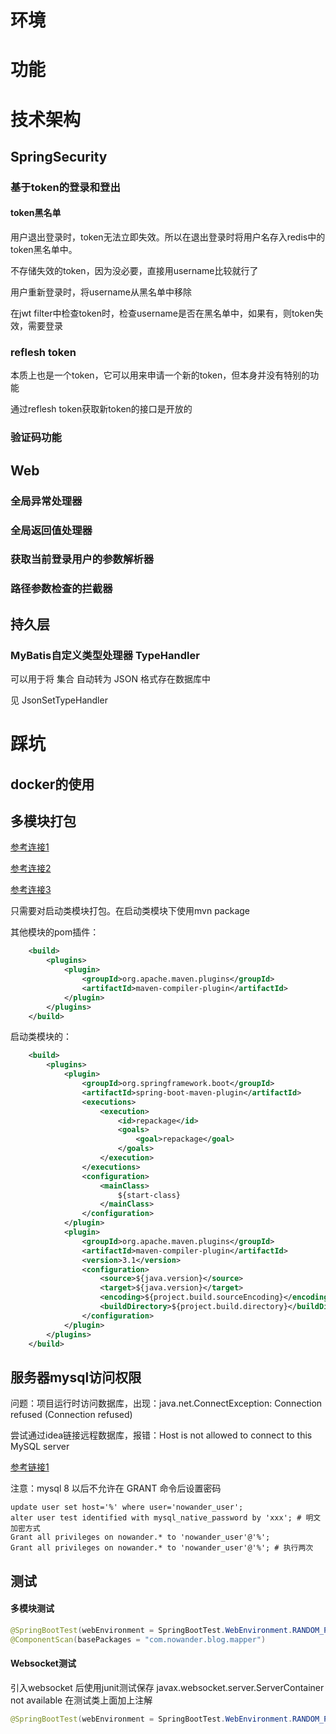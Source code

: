 # 环境

# 功能

# 技术架构

## SpringSecurity

### 基于token的登录和登出

#### token黑名单

用户退出登录时，token无法立即失效。所以在退出登录时将用户名存入redis中的token黑名单中。

不存储失效的token，因为没必要，直接用username比较就行了

用户重新登录时，将username从黑名单中移除

在jwt filter中检查token时，检查username是否在黑名单中，如果有，则token失效，需要登录

### reflesh token

本质上也是一个token，它可以用来申请一个新的token，但本身并没有特别的功能

通过reflesh token获取新token的接口是开放的

### 验证码功能

## Web

### 全局异常处理器

### 全局返回值处理器

### 获取当前登录用户的参数解析器

### 路径参数检查的拦截器

## 持久层

### MyBatis自定义类型处理器 TypeHandler

可以用于将 集合 自动转为 JSON 格式存在数据库中

见 JsonSetTypeHandler


# 踩坑

## docker的使用


## 多模块打包

[参考连接1](https://blog.csdn.net/qq_36636154/article/details/109060638
)

[参考连接2](https://blog.csdn.net/weixin_44066622/article/details/105916607?spm=1001.2101.3001.6650.1&utm_medium=distribute.pc_relevant.none-task-blog-2%7Edefault%7ECTRLIST%7ERate-1.pc_relevant_default&depth_1-utm_source=distribute.pc_relevant.none-task-blog-2%7Edefault%7ECTRLIST%7ERate-1.pc_relevant_default&utm_relevant_index=2)

[参考连接3](https://www.jb51.net/article/196059.htm)


只需要对启动类模块打包。在启动类模块下使用mvn package

其他模块的pom插件：
```xml
    <build>
        <plugins>
            <plugin>
                <groupId>org.apache.maven.plugins</groupId>
                <artifactId>maven-compiler-plugin</artifactId>
            </plugin>
        </plugins>
    </build>
```
启动类模块的：
```xml
    <build>
        <plugins>
            <plugin>
                <groupId>org.springframework.boot</groupId>
                <artifactId>spring-boot-maven-plugin</artifactId>
                <executions>
                    <execution>
                        <id>repackage</id>
                        <goals>
                            <goal>repackage</goal>
                        </goals>
                    </execution>
                </executions>
                <configuration>
                    <mainClass>
                        ${start-class}
                    </mainClass>
                </configuration>
            </plugin>
            <plugin>
                <groupId>org.apache.maven.plugins</groupId>
                <artifactId>maven-compiler-plugin</artifactId>
                <version>3.1</version>
                <configuration>
                    <source>${java.version}</source>
                    <target>${java.version}</target>
                    <encoding>${project.build.sourceEncoding}</encoding>
                    <buildDirectory>${project.build.directory}</buildDirectory>
                </configuration>
            </plugin>
        </plugins>
    </build>
```

## 服务器mysql访问权限

问题：项目运行时访问数据库，出现：java.net.ConnectException: Connection refused (Connection refused)

尝试通过idea链接远程数据库，报错：Host is not allowed to connect to this MySQL server

[参考链接1](https://www.runoob.com/w3cnote/mysql8-error-1410-42000-you-are-not-allowed-to-create-a-user-with-grant.html)

注意：mysql 8 以后不允许在 GRANT 命令后设置密码
```shell
update user set host='%' where user='nowander_user';
alter user test identified with mysql_native_password by 'xxx'; # 明文加密方式
Grant all privileges on nowander.* to 'nowander_user'@'%';
Grant all privileges on nowander.* to 'nowander_user'@'%'; # 执行两次
```

## 测试
#### 多模块测试

```java
@SpringBootTest(webEnvironment = SpringBootTest.WebEnvironment.RANDOM_PORT, classes = com.nowander.starter.NowanderApplication.class)
@ComponentScan(basePackages = "com.nowander.blog.mapper")
```

#### Websocket测试

引入websocket 后使用junit测试保存 javax.websocket.server.ServerContainer not available
在测试类上面加上注解
```java
@SpringBootTest(webEnvironment = SpringBootTest.WebEnvironment.RANDOM_PORT)
```
